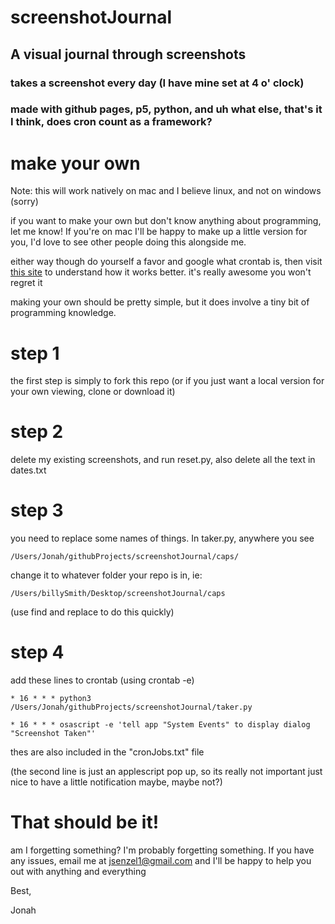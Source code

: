 # screenshotJournal
## A visual journal through screenshots
### takes a screenshot every day (I have mine set at 4 o' clock)
### made with github pages, p5, python, and uh what else, that's it I think, does cron count as a framework?


# make your own

Note: this will work natively on mac and I believe linux, and not on windows (sorry)

if you want to make your own but don't know anything about programming, let me know! If you're on mac I'll be happy to make up a little version for you, I'd love to see other people doing this alongside me.

either way though do yourself a favor and google what crontab is, then visit [this site](crontab.guru) to understand how it works better. it's really awesome you won't regret it

making your own should be pretty simple, but it does involve a tiny bit of programming knowledge. 


# step 1
 the first step is simply to fork this repo (or if you just want a local version for your own viewing, clone or download it) 

# step 2

delete my existing screenshots, and run reset.py, also delete all the text in dates.txt

# step 3

you need to replace some names of things. In taker.py, anywhere you see

`/Users/Jonah/githubProjects/screenshotJournal/caps/`

change it to whatever folder your repo is in, ie:

`/Users/billySmith/Desktop/screenshotJournal/caps`

(use find and replace to do this quickly)

# step 4

add these lines to crontab (using crontab -e)

`* 16 * * * python3 /Users/Jonah/githubProjects/screenshotJournal/taker.py`

`* 16 * * * osascript -e 'tell app "System Events" to display dialog "Screenshot Taken"'`

thes are also included in the "cronJobs.txt" file

(the second line is just an applescript pop up, so its really not important just nice to have a little notification maybe, maybe not?)

# That should be it!
am I forgetting something? I'm probably forgetting something. If you have any issues, email me at jsenzel1@gmail.com and I'll be happy to help you out with anything and everything

Best,

Jonah
